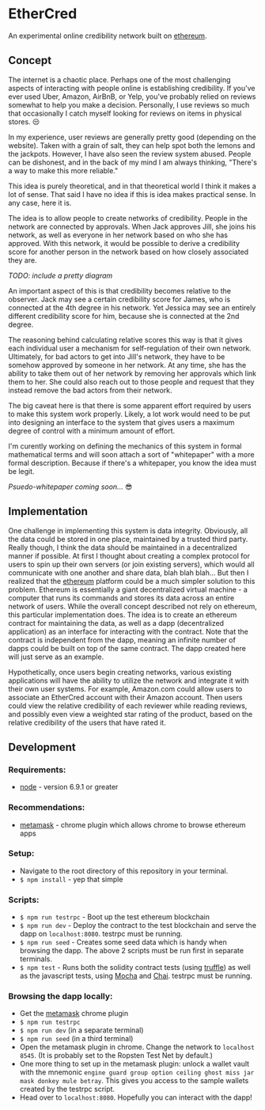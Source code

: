 # EtherCred

An experimental online credibility network built on [ethereum](https://www.ethereum.org/).

## Concept

The internet is a chaotic place. Perhaps one of the most challenging aspects of interacting with people online is establishing credibility. If you've ever used Uber, Amazon, AirBnB, or Yelp, you've probably relied on reviews somewhat to help you make a decision. Personally, I use reviews so much that occasionally I catch myself looking for reviews on items in physical stores. :unamused:

In my experience, user reviews are generally pretty good (depending on the website). Taken with a grain of salt, they can help spot both the lemons and the jackpots. However, I have also seen the review system abused. People can be dishonest, and in the back of my mind I am always thinking, "There's a way to make this more reliable."

This idea is purely theoretical, and in that theoretical world I think it makes a lot of sense. That said I have no idea if this is idea makes practical sense. In any case, here it is.

The idea is to allow people to create networks of credibility. People in the network are connected by approvals. When Jack approves Jill, she joins his network, as well as everyone in her network based on who she has approved. With this network, it would be possible to derive a credibility score for another person in the network based on how closely associated they are.

*TODO: include a pretty diagram*

An important aspect of this is that credibility becomes relative to the observer. Jack may see a certain credibility score for James, who is connected at the 4th degree in his network. Yet Jessica may see an entirely different credibility score for him, because she is connected at the 2nd degree.

The reasoning behind calculating relative scores this way is that it gives each individual user a mechanism for self-regulation of their own network. Ultimately, for bad actors to get into Jill's network, they have to be somehow approved by someone in her network. At any time, she has the ability to take them out of her network by removing her approvals which link them to her. She could also reach out to those people and request that they instead remove the bad actors from their network.

The big caveat here is that there is some apparent effort required by users to make this system work properly. Likely, a lot work would need to be put into designing an interface to the system that gives users a maximum degree of control with a minimum amount of effort.

I'm curently working on defining the mechanics of this system in formal mathematical terms and will soon attach a sort of "whitepaper" with a more formal description. Because if there's a whitepaper, you know the idea must be legit.

*Psuedo-whitepaper coming soon...* :sunglasses:

## Implementation

One challenge in implementing this system is data integrity. Obviously, all the data could be stored in one place, maintained by a trusted third party. Really though, I think the data should be maintained in a decentralized manner if possible. At first I thought about creating a complex protocol for users to spin up their own servers (or join existing servers), which would all communicate with one another and share data, blah blah blah... But then I realized that the [ethereum](https://www.ethereum.org/) platform could be a much simpler solution to this problem. Ethereum is essentially a giant decentralized virtual machine - a computer that runs its commands and stores its data across an entire network of users. While the overall concept described not rely on ethereum, this particular implementation does. The idea is to create an ethereum contract for maintaining the data, as well as a dapp (decentralized application) as an interface for interacting with the contract. Note that the contract is independent from the dapp, meaning an infinite number of dapps could be built on top of the same contract. The dapp created here will just serve as an example.

Hypothetically, once users begin creating networks, various existing applications will have the ability to utilize the network and integrate it with their own user systems. For example, Amazon.com could allow users to associate an EtherCred account with their Amazon account. Then users could view the relative credibility of each reviewer while reading reviews, and possibly even view a weighted star rating of the product, based on the relative credibility of the users that have rated it.

## Development

### Requirements:
- [node](https://github.com/nodejs/node) - version 6.9.1 or greater

### Recommendations:
- [metamask](https://github.com/MetaMask/metamask-plugin) - chrome plugin which allows chrome to browse ethereum apps

### Setup:
- Navigate to the root directory of this repository in your terminal.
- `$ npm install` - yep that simple

### Scripts:
- `$ npm run testrpc` - Boot up the test ethereum blockchain
- `$ npm run dev` - Deploy the contract to the test blockchain and serve the dapp on `localhost:8080`. testrpc must be running.
- `$ npm run seed` - Creates some seed data which is handy when browsing the dapp. The above 2 scripts must be run first in separate terminals.
- `$ npm test` - Runs both the solidity contract tests (using [truffle](https://github.com/ConsenSys/truffle)) as well as the javascript tests, using [Mocha](https://github.com/mochajs/mocha) and [Chai](https://github.com/chaijs/chai). testrpc must be running.

### Browsing the dapp locally:
- Get the [metamask](https://github.com/MetaMask/metamask-plugin) chrome plugin
- `$ npm run testrpc`
- `$ npm run dev` (in a separate terminal)
- `$ npm run seed` (in a third terminal)
- Open the metamask plugin in chrome. Change the network to `localhost 8545`. (It is probably set to the Ropsten Test Net by default.)
- One more thing to set up in the metamask plugin: unlock a wallet vault with the mnemonic `engine guard group option ceiling ghost miss jar mask donkey mule betray`. This gives you access to the sample wallets created by the testrpc script.
- Head over to `localhost:8080`. Hopefully you can interact with the dapp!
